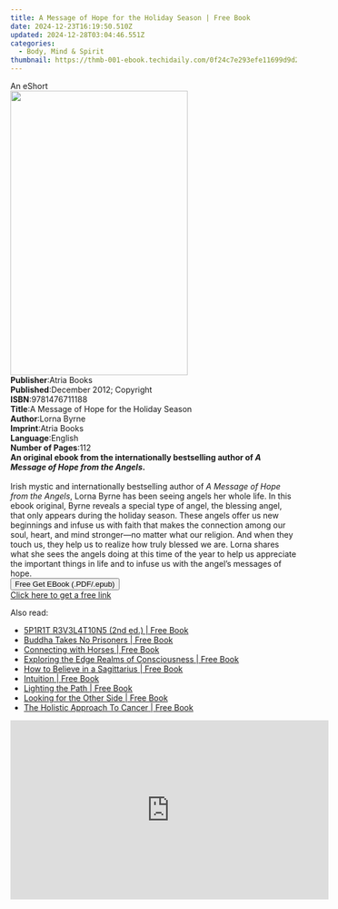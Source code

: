 ```yaml
---
title: A Message of Hope for the Holiday Season | Free Book
date: 2024-12-23T16:19:50.510Z
updated: 2024-12-28T03:04:46.551Z
categories:
  - Body, Mind & Spirit
thumbnail: https://thmb-001-ebook.techidaily.com/0f24c7e293efe11699d9d26f4bcab81ee8f3f171ada0ae7fbe9c54585d878fd3.jpg
---
```

<main id="book-container">
  <div class="flex flex-col">
    <div class="book-brief flex-1 py-6 px-4 sm:p-6 md:py-10 md:px-8">
      <!-- brief-->
      <div class="book-brief-main">An eShort</div>
    </div>
    <div
      class="book-meta-info flex-1 grid gap-4 col-start-1 col-end-3 row-start-1 sm:mb-6 sm:grid-cols-4 lg:gap-6 lg:col-start-2 lg:row-end-6 lg:row-span-6 lg:mb-0"
    >
      <div
        class="book-meta-info-left place-content-center mt-4 p-4 text-sm leading-6 col-start-2 col-span-2 dark:text-slate-400"
      >
        <img
          class="w-full h-500 object-cover rounded-lg sm:h-255 sm:col-span-2 lg:col-span-full"
          src="https://img-001-ebook.techidaily.com/9cb852212ffcc06e08ec32f597b7bbf5c287aa6c6cd2acf13497ed932bd625ea.jpg"
          alt=""
          width="312"
          height="500"
        />
      </div>
      <div
        class="book-meta-info-right mt-2 col-start-1 row-start-2 col-span-3 self-center"
      >
        <!-- meta data  -->
        <div class="flex flex-col px-4 md:px-8">
          <div class="flex-1">
            <strong>Publisher</strong>:<span class="px-2">Atria Books</span>
          </div>
          <div class="flex-1">
            <strong>Published</strong>:<span class="px-2"
              >December 2012; Copyright</span
            >
          </div>
          <div class="flex-1">
            <strong>ISBN</strong>:<span class="px-2">9781476711188</span>
          </div>
          <div class="flex-1">
            <strong>Title</strong>:<span class="px-2"
              >A Message of Hope for the Holiday Season</span
            >
          </div>
          <div class="flex-1">
            <strong>Author</strong>:<span class="px-2">Lorna Byrne</span>
          </div>
          <div class="flex-1">
            <strong>Imprint</strong>:<span class="px-2">Atria Books</span>
          </div>
          <div class="flex-1">
            <strong>Language</strong>:<span class="px-2">English</span>
          </div>
          <div class="flex-1">
            <strong>Number of Pages</strong>:<span class="px-2">112</span>
          </div>
        </div>
      </div>
    </div>
    <div class="book-description flex-1 py-6 px-4 sm:p-6 md:py-10 md:px-8">
      <div class="book-description-main">
        <div accordion-content="" id="description">
          <b
            >An original ebook from the internationally bestselling author of
            <i>A Message of Hope from the Angels</i>.</b
          ><br /><br />Irish mystic and internationally bestselling author of
          <i>A Message of Hope from the Angels</i>, Lorna Byrne has been seeing
          angels her whole life. In this ebook original, Byrne reveals a special
          type of angel, the blessing angel, that only appears during the
          holiday season. These angels offer us new beginnings and infuse us
          with faith that makes the connection among our soul, heart, and mind
          stronger—no matter what our religion. And when they touch us, they
          help us to realize how truly blessed we are. Lorna shares what she
          sees the angels doing at this time of the year to help us appreciate
          the important things in life and to infuse us with the angel’s
          messages of hope.
        </div>
      </div>
    </div>
    <div class="book-excerpts flex-1 py-6 px-4 sm:p-6 md:py-10 md:px-8"></div>
    <div
      class="book-about-author flex-1 py-6 px-4 sm:p-6 md:py-10 md:px-8"
    ></div>
    <div class="book-free-get flex-1 py-6 px-4 sm:p-6 md:py-10 md:px-8">
      <button
        id="btn-free-get"
        class="bg-blue-500 hover:bg-blue-700 text-white font-bold py-2 px-4 rounded"
      >
        Free Get EBook (.PDF/.epub)
      </button>
      <div id="countdown-display" class="px-2 text-lg mt-2"></div>
      <a
        id="free-link"
        class="hidden bg-blue-500 hover:bg-blue-700 text-white font-bold py-2 px-4 rounded"
        href="https://www.ebooks.com/en-us/book/949296/a-message-of-hope-for-the-holiday-season/lorna-byrne/"
        target="_blank"
        >Click here to get a free link</a
      >
    </div>
    <script>
      let countdownTime = 0;
      let countdownInterval = null;
      document
        .getElementById('btn-free-get')
        .addEventListener('click', startCountdown);
      function startCountdown() {
        countdownTime = new Date().getTime() + 60000 * 3;
        countdownInterval = setInterval(updateCountdown, 1000);
        document.getElementById('btn-free-get').disabled = true;
        document
          .getElementById('btn-free-get')
          .classList.add('bg-gray-500', 'cursor-not-allowed');
      }
      function updateCountdown() {
        let currentTime = new Date().getTime();
        let timeLeft = countdownTime - currentTime;
        let secondsLeft = Math.floor(timeLeft / 1000);
        document.getElementById('countdown-display').innerHTML =
          `Remaining time: ${secondsLeft} seconds.`;
        if (secondsLeft <= 0) {
          clearInterval(countdownInterval);
          document.getElementById('btn-free-get').classList.add('hidden');
          document.getElementById('free-link').classList.remove('hidden');
          document.getElementById('countdown-display').innerHTML = '';
        }
      }
    </script>
  </div>
</main>

<ins class="adsbygoogle"
      style="display:block"
      data-ad-client="ca-pub-7571918770474297"
      data-ad-slot="8358498916"
      data-ad-format="auto"
      data-full-width-responsive="true"></ins>
    

<span class="atpl-alsoreadstyle">Also read:</span>
<div><ul>
<li><a href="https://novels-ebooks.techidaily.com/882073-9781907203305-5p1r1t-r3v3l4t10n5-2nd-ed/"><u>5P1R1T R3V3L4T10N5 (2nd ed.) | Free Book</u></a></li>
<li><a href="https://novels-ebooks.techidaily.com/883170-9781583945919-buddha-takes-no-prisoners/"><u>Buddha Takes No Prisoners | Free Book</u></a></li>
<li><a href="https://novels-ebooks.techidaily.com/873676-9781448146710-connecting-with-horses/"><u>Connecting with Horses | Free Book</u></a></li>
<li><a href="https://novels-ebooks.techidaily.com/879330-9781583945179-exploring-the-edge-realms-of-consciousness/"><u>Exploring the Edge Realms of Consciousness | Free Book</u></a></li>
<li><a href="https://novels-ebooks.techidaily.com/873400-9781846948626-how-to-believe-in-a-sagittarius/"><u>How to Believe in a Sagittarius | Free Book</u></a></li>
<li><a href="https://novels-ebooks.techidaily.com/873695-9781448146666-intuition/"><u>Intuition | Free Book</u></a></li>
<li><a href="https://novels-ebooks.techidaily.com/882074-9781907203282-lighting-the-path/"><u>Lighting the Path | Free Book</u></a></li>
<li><a href="https://novels-ebooks.techidaily.com/875513-9780307815958-looking-for-the-other-side/"><u>Looking for the Other Side | Free Book</u></a></li>
<li><a href="https://novels-ebooks.techidaily.com/873670-9781448146802-the-holistic-approach-to-cancer/"><u>The Holistic Approach To Cancer | Free Book</u></a></li>
</ul></div>

<!-- affiliate ads begin -->
<iframe width="560" height="315" src="https://www.youtube.com/embed/3C51hzX46eY?si=o5qiDSkT7mXUGm3F" title="YouTube video player" frameborder="0" allow="accelerometer; autoplay; clipboard-write; encrypted-media; gyroscope; picture-in-picture; web-share" referrerpolicy="strict-origin-when-cross-origin" allowfullscreen></iframe>
<!-- affiliate ads end -->

